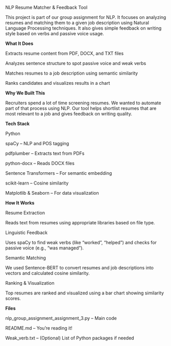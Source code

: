 NLP Resume Matcher & Feedback Tool

This project is part of our group assignment for NLP. It focuses on analyzing resumes and matching them to a given job description using Natural Language Processing techniques. It also gives simple feedback on writing style based on verbs and passive voice usage.

**What It Does**

Extracts resume content from PDF, DOCX, and TXT files

Analyzes sentence structure to spot passive voice and weak verbs

Matches resumes to a job description using semantic similarity

Ranks candidates and visualizes results in a chart

**Why We Built This**

Recruiters spend a lot of time screening resumes. We wanted to automate part of that process using NLP. Our tool helps shortlist resumes that are most relevant to a job and gives feedback on writing quality.

**Tech Stack**

Python 

spaCy – NLP and POS tagging

pdfplumber – Extracts text from PDFs

python-docx – Reads DOCX files

Sentence Transformers – For semantic embedding

scikit-learn – Cosine similarity

Matplotlib & Seaborn – For data visualization

**How It Works**

Resume Extraction

Reads text from resumes using appropriate libraries based on file type.

Linguistic Feedback

Uses spaCy to find weak verbs (like “worked”, “helped”) and checks for passive voice (e.g., “was managed”).

Semantic Matching

We used Sentence-BERT to convert resumes and job descriptions into vectors and calculated cosine similarity.

Ranking & Visualization

Top resumes are ranked and visualized using a bar chart showing similarity scores.


**Files**

nlp_group_assignment_assignment_3.py – Main code 

README.md – You’re reading it!

Weak_verb.txt – (Optional) List of Python packages if needed
